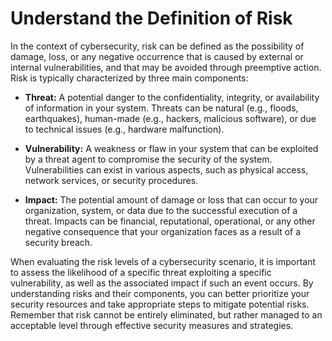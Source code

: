 # Understand the Definition of Risk

In the context of cybersecurity, risk can be defined as the possibility of damage, loss, or any negative occurrence that is caused by external or internal vulnerabilities, and that may be avoided through preemptive action. Risk is typically characterized by three main components:

- **Threat:** A potential danger to the confidentiality, integrity, or availability of information in your system. Threats can be natural (e.g., floods, earthquakes), human-made (e.g., hackers, malicious software), or due to technical issues (e.g., hardware malfunction).

- **Vulnerability:** A weakness or flaw in your system that can be exploited by a threat agent to compromise the security of the system. Vulnerabilities can exist in various aspects, such as physical access, network services, or security procedures.

- **Impact:** The potential amount of damage or loss that can occur to your organization, system, or data due to the successful execution of a threat. Impacts can be financial, reputational, operational, or any other negative consequence that your organization faces as a result of a security breach.

When evaluating the risk levels of a cybersecurity scenario, it is important to assess the likelihood of a specific threat exploiting a specific vulnerability, as well as the associated impact if such an event occurs. By understanding risks and their components, you can better prioritize your security resources and take appropriate steps to mitigate potential risks. Remember that risk cannot be entirely eliminated, but rather managed to an acceptable level through effective security measures and strategies.